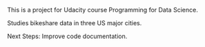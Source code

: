 This is a project for Udacity course Programming for Data Science. 

Studies bikeshare data in three US major cities.

Next Steps: Improve code documentation.
